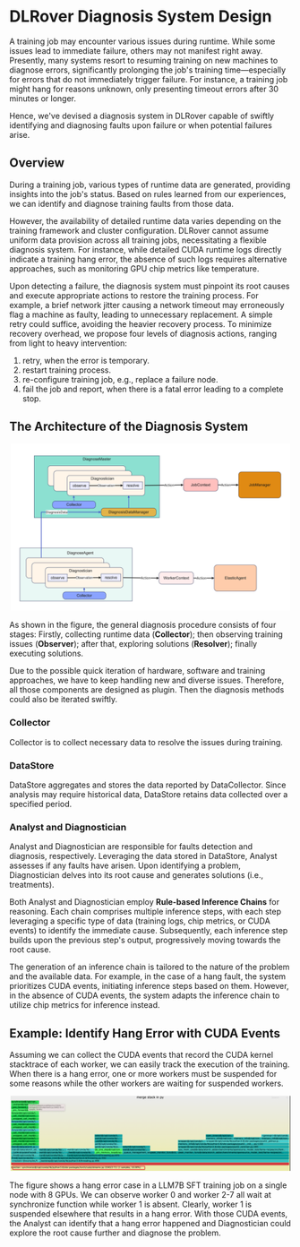 # DLRover Diagnosis System Design

A training job may encounter various issues during runtime. While some issues lead
to immediate failure, others may not manifest right away. Presently, many systems
resort to resuming training on new machines to diagnose errors, significantly
prolonging the job's training time—especially for errors that do not immediately
trigger failure. For instance, a training job might hang for reasons unknown, only
presenting timeout errors after 30 minutes or longer.

Hence, we've devised a diagnosis system in DLRover capable of swiftly
identifying and diagnosing faults upon failure or when potential failures arise.

## Overview

During a training job, various types of runtime data are generated, providing
insights into the job's status. Based on rules
learned from our experiences, we can identify and diagnose training faults from those data.


However, the availability of detailed runtime data varies depending on the
training framework and cluster configuration. DLRover cannot assume uniform data
provision across all training jobs, necessitating a flexible diagnosis system.
For instance, while detailed CUDA runtime logs directly indicate a training hang
error, the absence of such logs requires alternative approaches, such as
monitoring GPU chip metrics like temperature.

Upon detecting a failure, the diagnosis system must pinpoint its root causes and
execute appropriate actions to restore the training process. For example, a brief
network jitter causing a network timeout may erroneously flag a machine as faulty,
leading to unnecessary replacement. A simple retry could suffice, avoiding the
heavier recovery process. To minimize recovery overhead, we propose four levels of
diagnosis actions, ranging from light to heavy intervention:

1. retry, when the error is temporary.
2. restart training process.
3. re-configure training job, e.g., replace a failure node.
4. fail the job and report, when there is a fatal error leading to a complete stop.

## The Architecture of the Diagnosis System

<div align="center">
<img src="../figures/smart_ft_250123.jpg" alt="Editor" width="500">
</div>

As shown in the figure, the general diagnosis procedure consists of four stages:
Firstly, collecting runtime data (**Collector**); then observing training issues (**Observer**); after that, 
exploring solutions (**Resolver**); finally executing solutions. 

Due to the possible quick iteration of hardware, software and training approaches, 
we have to keep handling new and diverse issues. Therefore, all those components
are designed as plugin. Then the diagnosis methods could also be iterated swiftly.

### Collector

Collector is to collect necessary data to resolve the issues during training.



### DataStore

DataStore aggregates and stores the data reported by DataCollector. Since analysis
may require historical data, DataStore retains data collected over a specified
period.

### Analyst and Diagnostician

Analyst and Diagnostician are responsible for faults detection and diagnosis,
respectively. Leveraging the data stored in DataStore, Analyst assesses if any
faults have arisen. Upon identifying a problem, Diagnostician delves into its root
cause and generates solutions (i.e., treatments).

Both Analyst and Diagnostician employ **Rule-based Inference Chains** for reasoning.
Each chain comprises multiple inference steps, with each step leveraging a
specific type of data (training logs, chip metrics, or CUDA events) to identify
the immediate cause. Subsequently, each inference step builds upon the previous
step's output, progressively moving towards the root cause.

The generation of an inference chain is tailored to the nature of the problem and
the available data. For example, in the case of a hang fault, the system
prioritizes CUDA events, initiating inference steps based on them. However,
in the absence of CUDA events, the system adapts the inference chain to
utilize chip metrics for inference instead.

## Example: Identify Hang Error with CUDA Events

Assuming we can collect the CUDA events that record the CUDA kernel stacktrace of
each worker, we can easily track the execution of the training. When there is a
hang error, one or more workers must be suspended for some reasons while the other workers are waiting
for suspended workers.

<div align="center">
<img src="../figures/cuda-event-hang-error.png" alt="Editor" width="500">
</div>

The figure shows a hang error case in a LLM7B SFT training job on a single node with
8 GPUs. We can observe worker 0 and worker 2-7 all wait at synchronize function while
worker 1 is absent. Clearly, worker 1 is suspended elsewhere that results in a hang
error. With those CUDA events, the Analyst can identify that a hang error happened and
Diagnostician could explore the root cause further and diagnose the problem.
